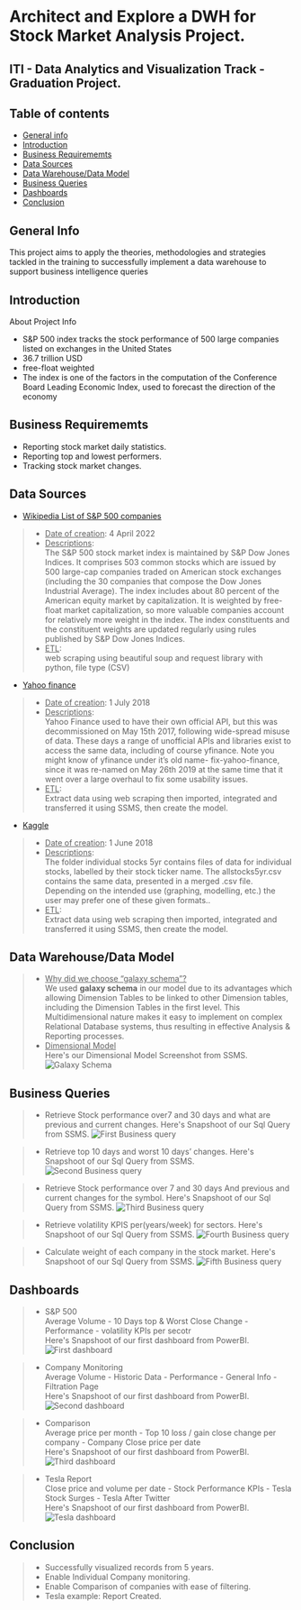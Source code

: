 # Architect and Explore a DWH for Stock Market Analysis Project.
## ITI - Data Analytics and Visualization Track - Graduation Project.
## Table of contents
* [General info](#general-info)
* [Introduction](#Introduction)
* [Business Requirememts](#Business-Requirememts)
* [Data Sources](#Data-Sources)
* [Data Warehouse/Data Model](#Data-Model)
* [Business Queries](#Business-Queries)
* [Dashboards](#Dashboard)
* [Conclusion](#Conclusion)

## General Info
This project aims to apply the theories, methodologies and strategies tackled in the training to successfully implement a data warehouse to support business intelligence queries

## Introduction
About Project Info
* S&P 500 index tracks the stock performance of 500 large companies listed on exchanges in the United States
* 36.7 trillion USD
* free-float weighted
* The index is one of the factors in the computation of the Conference Board Leading Economic Index, used to forecast the direction of the economy

## Business Requirememts
* Reporting stock market daily statistics.
* Reporting top and lowest performers.
* Tracking stock market changes.

## Data Sources
* [Wikipedia List of S&P 500 companies](https://en.wikipedia.org/wiki/List_of_S%26P_500_companies) <br />
> * <ins>Date of creation</ins>: 4 April 2022 <br />
> * <ins>Descriptions</ins>: <br />
The S&P 500 stock market index is maintained by S&P Dow Jones Indices. It comprises 503 common stocks which are issued by 500 large-cap companies traded on American stock exchanges (including the 30 companies that compose the Dow Jones Industrial Average). The index includes about 80 percent of the American equity market by capitalization. It is weighted by free-float market capitalization, so more valuable companies account for relatively more weight in the index. The index constituents and the constituent weights are updated regularly using rules published by S&P Dow Jones Indices.<br />
> * <ins>ETL</ins>: <br />
web scraping using beautiful soup and request library with python, file type (CSV) <br />

* [Yahoo finance](https://finance.yahoo.com/quote/AAPL/?p=AAPL)
> * <ins>Date of creation</ins>: 1 July 2018 <br />
> * <ins>Descriptions</ins>: <br />
Yahoo Finance used to have their own official API, but this was decommissioned on May 15th 2017, following wide-spread misuse of data.
These days a range of unofficial APIs and libraries exist to access the same data, including of course yfinance.
Note you might know of yfinance under it’s old name- fix-yahoo-finance, since it was re-named on May 26th 2019 at the same time that it went over a large overhaul to fix some usability issues.<br />
> * <ins>ETL</ins>: <br />
Extract data using web scraping then imported, integrated and transferred it using SSMS, then create the model. 

* [Kaggle](https://www.kaggle.com/camnugent/sandp500)
> * <ins>Date of creation</ins>: 1 June 2018 <br />
> * <ins>Descriptions</ins>: <br />
The folder individual stocks 5yr contains files of data for individual stocks, labelled by their stock ticker name. The allstocks5yr.csv contains the same data, presented in a merged .csv file. Depending on the intended use (graphing, modelling, etc.) the user may prefer one of these given formats..<br />
> * <ins>ETL</ins>: <br />
Extract data using web scraping then imported, integrated and transferred it using SSMS, then create the model.<br />

## Data Warehouse/Data Model
> * <ins>Why did we choose “galaxy schema”?</ins> <br />
We used **galaxy schema** in our model due to its advantages which allowing Dimension Tables to be linked to other Dimension tables, including the Dimension Tables in the first level. This Multidimensional nature makes it easy to implement on complex Relational Database systems, thus resulting in effective Analysis & Reporting processes. <br />
> * <ins>Dimensional Model</ins> <br />
Here's our Dimensional Model Screenshot from SSMS.
![Galaxy Schema](https://github.com/Hossamsaad99/Stock-Market-Analysis/blob/main/Modeling/MS%20Server%20Modeling.JPG "Galaxy Schema")

## Business Queries 
> * Retrieve Stock performance over7 and 30 days and what are previous and current changes.
Here's Snapshoot of our Sql Query from SSMS.
![First Business query](https://github.com/Hossamsaad99/Stock-Market-Analysis/blob/main/Modeling/Business%20Queries/1.JPG)

> * Retrieve top 10 days and worst 10 days’ changes.
Here's Snapshoot of our Sql Query from SSMS.
![Second Business query](https://github.com/Hossamsaad99/Stock-Market-Analysis/blob/main/Modeling/Business%20Queries/2.JPG)

> * Retrieve Stock performance over 7 and 30 days And previous and current changes for the symbol.
Here's Snapshoot of our Sql Query from SSMS.
![Third Business query](https://github.com/Hossamsaad99/Stock-Market-Analysis/blob/main/Modeling/Business%20Queries/3.JPG)

> * Retrieve volatility KPIS per(years/week) for sectors.
Here's Snapshoot of our Sql Query from SSMS.
![Fourth Business query](https://github.com/Hossamsaad99/Stock-Market-Analysis/blob/main/Modeling/Business%20Queries/4.JPG)

> * Calculate weight of each company in the stock market.
Here's Snapshoot of our Sql Query from SSMS.
![Fifth Business query](https://github.com/Hossamsaad99/Stock-Market-Analysis/blob/main/Modeling/Business%20Queries/5.JPG)

 
 ## Dashboards
> * S&P 500 <br />
Average Volume  - 10 Days top & Worst Close Change  - Performance  - volatility KPIs per secotr <br />
Here's Snapshoot of our first dashboard from PowerBI.
![First dashboard](https://github.com/Hossamsaad99/Stock-Market-Analysis/blob/main/Dashboard/D1.JPG)

> * Company Monitoring <br />
Average Volume  - Historic Data  - Performance  - General Info - Filtration Page <br />
Here's Snapshoot of our first dashboard from PowerBI.
![Second dashboard](https://github.com/Hossamsaad99/Stock-Market-Analysis/blob/main/Dashboard/D2.JPG)

> * Comparison <br />
Average price per month  - Top 10 loss / gain close change per company  - Company Close price per date <br />
Here's Snapshoot of our first dashboard from PowerBI.
![Third dashboard](https://github.com/Hossamsaad99/Stock-Market-Analysis/blob/main/Dashboard/D3.JPG)

> * Tesla Report <br />
Close price and volume per date  - Stock Performance KPIs  - Tesla Stock Surges - Tesla After Twitter <br />
Here's Snapshoot of our first dashboard from PowerBI. <br />
![Tesla dashboard](https://github.com/Hossamsaad99/Stock-Market-Analysis/blob/main/Dashboard/Tesla.JPG)

## Conclusion
> * Successfully visualized records from 5 years.
> * Enable Individual Company monitoring.
> * Enable Comparison of companies with ease of filtering.
> * Tesla example: Report Created.
